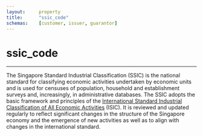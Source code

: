 ```yaml
---
layout:		property
title:		"ssic_code"
schemas:	[customer, issuer, guarantor]
---
```


# ssic_code

---

The Singapore Standard Industrial Classification (SSIC) is the national standard for classifying economic activities undertaken by economic units and is used for censuses of population, household and establishment surveys and, increasingly, in administrative databases. The SSIC adopts the basic framework and principles of the [International Standard Industrial Classification of All Economic Activities][isic-wiki] (ISIC).  It is reviewed and updated regularly to reflect significant changes in the structure of the Singapore economy and the emergence of new activities as well as to align with changes in the international standard.

[isic-wiki]: https://en.wikipedia.org/wiki/International_Standard_Industrial_Classification
[ssic]: https://www.singstat.gov.sg/standards/standards-and-classifications/ssic
